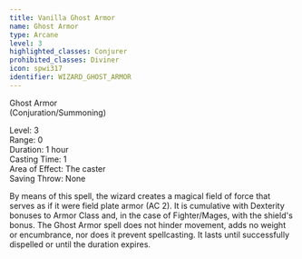 ```yaml
---
title: Vanilla Ghost Armor
name: Ghost Armor
type: Arcane
level: 3
highlighted_classes: Conjurer
prohibited_classes: Diviner
icon: spwi317
identifier: WIZARD_GHOST_ARMOR
---
```

Ghost Armor   
(Conjuration/Summoning)  
  
Level: 3  
Range: 0  
Duration: 1 hour  
Casting Time: 1  
Area of Effect: The caster  
Saving Throw: None  
  
By means of this spell, the wizard creates a magical field of force that serves as if it were field plate armor (AC 2). It is cumulative with Dexterity bonuses to Armor Class and, in the case of Fighter/Mages, with the shield's bonus. The Ghost Armor spell does not hinder movement, adds no weight or encumbrance, nor does it prevent spellcasting. It lasts until successfully dispelled or until the duration expires.  
